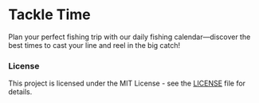 # Tackle Time

Plan your perfect fishing trip with our daily fishing calendar—discover the best times to cast your line and reel in the big catch!

### License

This project is licensed under the MIT License - see the [LICENSE](./LICENSE) file for details.


